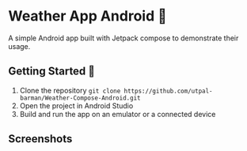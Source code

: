 # Weather App Android 🚀

A simple Android app built with Jetpack compose to demonstrate their usage.

## Getting Started 🚶‍

1. Clone the repository `git clone https://github.com/utpal-barman/Weather-Compose-Android.git`
2. Open the project in Android Studio
3. Build and run the app on an emulator or a connected device

## Screenshots 

